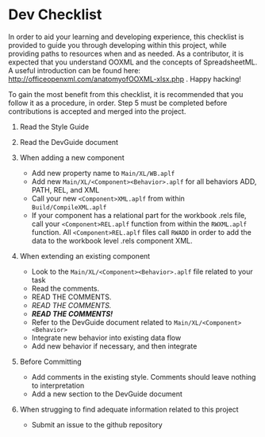 # Dev Checklist
In order to aid your learning and developing experience, this checklist is provided to guide you through developing within this project, while providing paths to resources when and as needed. As a contributor, it is expected that you understand OOXML and the concepts of SpreadsheetML. A useful introduction can be found here: http://officeopenxml.com/anatomyofOOXML-xlsx.php . Happy hacking!


To gain the most benefit from this checklist, it is recommended that you follow it as a procedure, in order. Step 5 must be completed before contributions is accepted and merged into the project. 
1. Read the Style Guide
2. Read the DevGuide document
3. When adding a new component
    - Add new property name to `Main/XL/WB.aplf`
    - Add new `Main/XL/<Component><Behavior>.aplf` for all behaviors ADD, PATH, REL, and XML
    - Call your new `<Component>XML.aplf` from within `Build/CompileXML.aplf`
    - If your component has a relational part for the workbook .rels file, call your `<Component>REL.aplf` function from within the `RWXML.aplf` function. All `<Component>REL.aplf` files call `RWADD` in order to add the data to the workbook level .rels component XML.

4. When extending an existing component
    - Look to the `Main/XL/<Component><Behavior>.aplf` file related to your task
    - Read the comments.
    - READ THE COMMENTS.
    - *READ THE COMMENTS.*
    - ***READ THE COMMENTS!*** 
    - Refer to the DevGuide document related to `Main/XL/<Component><Behavior>`
    - Integrate new behavior into existing data flow
    - Add new behavior if necessary, and then integrate
5. Before Committing
    - Add comments in the existing style. Comments should leave nothing to interpretation
    - Add a new section to the DevGuide document
6. When strugging to find adequate information related to this project
    - Submit an issue to the github repository 
